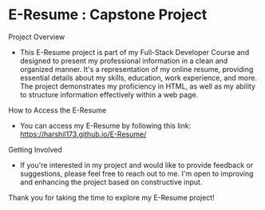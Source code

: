 # E-Resume : Capstone Project

Project Overview
  - This E-Resume project is part of my Full-Stack Developer Course and designed to present my professional information in a clean and organized manner. It's a representation of my online resume, providing essential details about my skills, education, work experience, and more. The project demonstrates my proficiency in HTML, as well as my ability to structure information effectively within a web page.

How to Access the E-Resume
 - You can access my E-Resume by following this link: https://harshil173.github.io/E-Resume/

Getting Involved
 - If you're interested in my project and would like to provide feedback or suggestions, please feel free to reach out to me. I'm open to improving and enhancing the project based on constructive input.

Thank you for taking the time to explore my E-Resume project!
